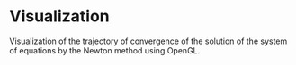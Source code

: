 # Visualization
Visualization of the trajectory of convergence of the solution of the system of equations by the Newton method using OpenGL.
